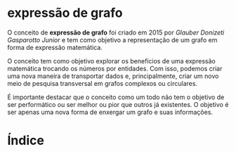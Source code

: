 # <anchor-set name="concept">expressão de grafo</anchor-set>

O conceito de **expressão de grafo** foi criado em 2015 por _Glauber Donizeti Gasparotto Junior_ e tem como objetivo a representação de um grafo em forma de expressão matemática.

O conceito tem como objetivo explorar os benefícios de uma expressão matemática trocando os números por entidades. Com isso, podemos criar uma nova maneira de transportar dados e, principalmente, criar um novo meio de pesquisa transversal em grafos complexos ou circulares.

É importante destacar que o conceito como um todo não tem o objetivo de ser performático ou ser melhor ou pior que outros já existentes. O objetivo é ser apenas uma nova forma de enxergar um grafo e suas informações.

# <anchor-set name="index">Índice</anchor-set>

<table-of-contents />